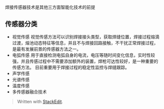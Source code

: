 
焊接传感器技术是其他三方面智能化技术的前提

## 传感器分类
- 视觉传感
视觉传感方法可以识别焊接接头类型，获取焊缝位置，焊接过程熔滴过渡，熔池动态特征等信息，并且不与焊接回路接触，不干扰正常焊接过程，是最有发展前景的传感器方法之一。
- 电弧传感
用于直接检测电弧自身的电流，电压等随时间变化信息，实时性较强，并且传感过程中不需要添加额外的装置，焊枪可达性较好，是一种重要的传感方法。
目前重要用于焊接过程的稳定性监控与焊缝跟踪。
- 声学传感
- 光谱传感
- 温度传感
- 多传感器融合技术






> Written with [StackEdit](https://stackedit.io/).
<!--stackedit_data:
eyJoaXN0b3J5IjpbNjkzNDQyMTUwXX0=
-->